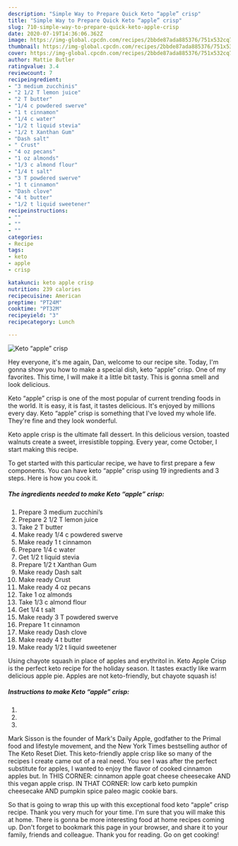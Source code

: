 ```yaml
---
description: "Simple Way to Prepare Quick Keto “apple” crisp"
title: "Simple Way to Prepare Quick Keto “apple” crisp"
slug: 710-simple-way-to-prepare-quick-keto-apple-crisp
date: 2020-07-19T14:36:06.362Z
image: https://img-global.cpcdn.com/recipes/2bbde87ada885376/751x532cq70/keto-apple-crisp-recipe-main-photo.jpg
thumbnail: https://img-global.cpcdn.com/recipes/2bbde87ada885376/751x532cq70/keto-apple-crisp-recipe-main-photo.jpg
cover: https://img-global.cpcdn.com/recipes/2bbde87ada885376/751x532cq70/keto-apple-crisp-recipe-main-photo.jpg
author: Mattie Butler
ratingvalue: 3.4
reviewcount: 7
recipeingredient:
- "3 medium zucchinis"
- "2 1/2 T lemon juice"
- "2 T butter"
- "1/4 c powdered swerve"
- "1 t cinnamon"
- "1/4 c water"
- "1/2 t liquid stevia"
- "1/2 t Xanthan Gum"
- "Dash salt"
- " Crust"
- "4 oz pecans"
- "1 oz almonds"
- "1/3 c almond flour"
- "1/4 t salt"
- "3 T powdered swerve"
- "1 t cinnamon"
- "Dash clove"
- "4 t butter"
- "1/2 t liquid sweetener"
recipeinstructions:
- ""
- ""
- ""
categories:
- Recipe
tags:
- keto
- apple
- crisp

katakunci: keto apple crisp 
nutrition: 239 calories
recipecuisine: American
preptime: "PT24M"
cooktime: "PT32M"
recipeyield: "3"
recipecategory: Lunch

---
```



![Keto “apple” crisp](https://img-global.cpcdn.com/recipes/2bbde87ada885376/751x532cq70/keto-apple-crisp-recipe-main-photo.jpg)

Hey everyone, it's me again, Dan, welcome to our recipe site. Today, I'm gonna show you how to make a special dish, keto “apple” crisp. One of my favorites. This time, I will make it a little bit tasty. This is gonna smell and look delicious.

Keto “apple” crisp is one of the most popular of current trending foods in the world. It is easy, it is fast, it tastes delicious. It's enjoyed by millions every day. Keto “apple” crisp is something that I've loved my whole life. They're fine and they look wonderful.

Keto apple crisp is the ultimate fall dessert. In this delicious version, toasted walnuts create a sweet, irresistible topping. Every year, come October, I start making this recipe.


To get started with this particular recipe, we have to first prepare a few components. You can have keto “apple” crisp using 19 ingredients and 3 steps. Here is how you cook it.

<!--inarticleads1-->

##### The ingredients needed to make Keto “apple” crisp:

1. Prepare 3 medium zucchini’s
1. Prepare 2 1/2 T lemon juice
1. Take 2 T butter
1. Make ready 1/4 c powdered swerve
1. Make ready 1 t cinnamon
1. Prepare 1/4 c water
1. Get 1/2 t liquid stevia
1. Prepare 1/2 t Xanthan Gum
1. Make ready Dash salt
1. Make ready  Crust
1. Make ready 4 oz pecans
1. Take 1 oz almonds
1. Take 1/3 c almond flour
1. Get 1/4 t salt
1. Make ready 3 T powdered swerve
1. Prepare 1 t cinnamon
1. Make ready Dash clove
1. Make ready 4 t butter
1. Make ready 1/2 t liquid sweetener


Using chayote squash in place of apples and erythritol in. Keto Apple Crisp is the perfect keto recipe for the holiday season. It tastes exactly like warm delicious apple pie. Apples are not keto-friendly, but chayote squash is! 

<!--inarticleads2-->

##### Instructions to make Keto “apple” crisp:

1. 
1. 
1. 


Mark Sisson is the founder of Mark&#39;s Daily Apple, godfather to the Primal food and lifestyle movement, and the New York Times bestselling author of The Keto Reset Diet. This keto-friendly apple crisp like so many of the recipes I create came out of a real need. You see I was after the perfect substitute for apples, I wanted to enjoy the flavor of cooked cinnamon apples but. In THIS CORNER: cinnamon apple goat cheese cheesecake AND this vegan apple crisp. IN THAT CORNER: low carb keto pumpkin cheesecake AND pumpkin spice paleo magic cookie bars. 

So that is going to wrap this up with this exceptional food keto “apple” crisp recipe. Thank you very much for your time. I'm sure that you will make this at home. There is gonna be more interesting food at home recipes coming up. Don't forget to bookmark this page in your browser, and share it to your family, friends and colleague. Thank you for reading. Go on get cooking!
